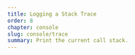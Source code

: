 ```yaml
---
title: Logging a Stack Trace
order: 8
chapter: console
slug: console/trace
summary: Print the current call stack.
---
```

